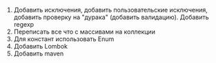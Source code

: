 1. Добавить исключения, добавить пользовательские исключения, добавить проверку на "дурака" (добавить валидацию). Добавить regexp
2. Переписать все что с массивами на коллекции
3. Для констант использовать Enum
4. Добавить Lombok
5. Добавить maven